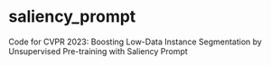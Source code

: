# saliency_prompt
Code for CVPR 2023: Boosting Low-Data Instance Segmentation by Unsupervised Pre-training with Saliency Prompt
